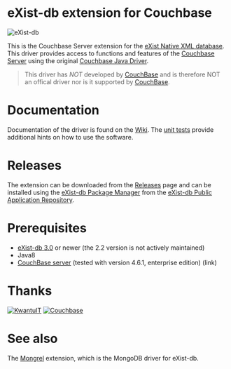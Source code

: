 # eXist-db extension for Couchbase

![eXist-db](http://exist-db.org/exist/apps/homepage/resources/img/existdb.gif)

This is the Couchbase Server extension for the [eXist Native XML database](http://www.exist-db.org). This driver provides access to functions and features of the [Couchbase Server](http://www.couchbase.com) using the original [Couchbase Java Driver](https://github.com/couchbase/couchbase-java-client).

> This driver has *NOT* developed by [CouchBase](https://www.couchbase.com) and is therefore NOT an offical driver nor is it supported by [CouchBase](https://www.couchbase.com).

        
# Documentation 

Documentation of the driver is found on the [Wiki](../../wiki). The [unit tests](../../tree/master/java/test/src/org/exist/couchbase/test/xquery) provide additional hints on how to use the software.

# Releases

The extension can be downloaded from the [Releases](../../releases) page and can be installed using the [eXist-db Package Manager](http://www.exist-db.org/exist/apps/doc/dashboard.xml) from the [eXist-db Public Application Repository](http://exist-db.org/exist/apps/public-repo/index.html).

# Prerequisites

- [eXist-db 3.0](http://www.exist-db.org) or newer (the 2.2 version is not actively maintained)
- Java8
- [CouchBase server](https://www.couchbase.com/downloads) (tested with version 4.6.1, enterprise edition) (link)


# Thanks

[![KwantuIT](http://static1.squarespace.com/static/5555daace4b0bd68287c4b64/t/5555de47e4b009369bb56958/1436367788205/?format=150w)](http://kwantu.net)  [![Couchbase](https://upload.wikimedia.org/wikipedia/en/thumb/5/52/CouchbaseLogo.svg/320px-CouchbaseLogo.svg.png)](https://www.couchbase.com)

# See also

The [Mongrel](https://github.com/weXsol/Mongrel) extension, which is the MongoDB driver for eXist-db.

